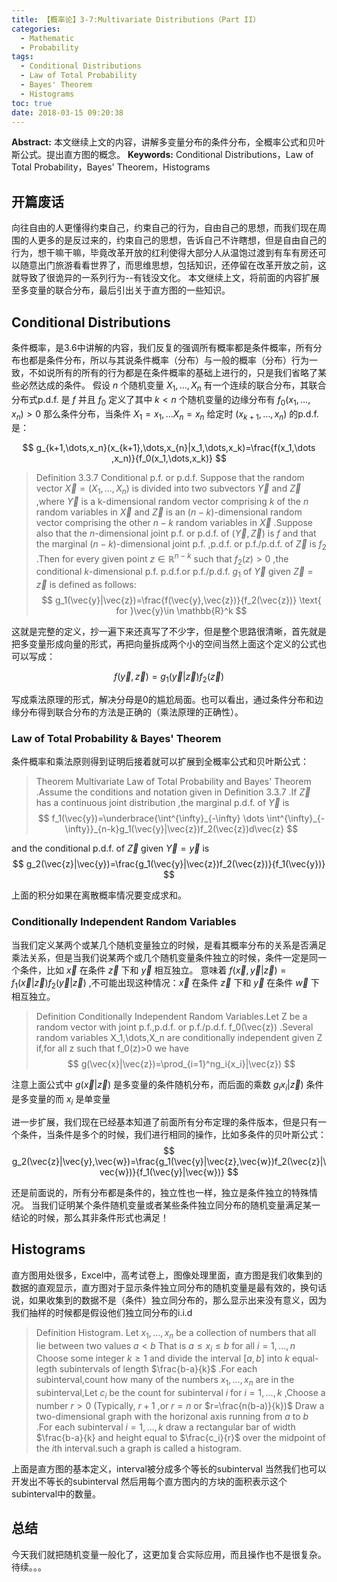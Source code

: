 ```yaml
---
title: 【概率论】3-7:Multivariate Distributions（Part II）
categories:
  - Mathematic
  - Probability
tags:
  - Conditional Distributions
  - Law of Total Probability
  - Bayes' Theorem
  - Histograms
toc: true
date: 2018-03-15 09:20:38
---
```


**Abstract:** 本文继续上文的内容，讲解多变量分布的条件分布，全概率公式和贝叶斯公式。提出直方图的概念。
**Keywords:** Conditional Distributions，Law of Total Probability，Bayes' Theorem，Histograms

<!--more-->
## 开篇废话
向往自由的人更懂得约束自己，约束自己的行为，自由自己的思想，而我们现在周围的人更多的是反过来的，约束自己的思想，告诉自己不许瞎想，但是自由自己的行为，想干嘛干嘛，毕竟改革开放的红利使得大部分人从温饱过渡到有车有房还可以随意出门旅游看看世界了，而思维思想，包括知识，还停留在改革开放之前，这就导致了很诡异的一系列行为--有钱没文化。
本文继续上文，将前面的内容扩展至多变量的联合分布，最后引出关于直方图的一些知识。
## Conditional Distributions
条件概率，是3.6中讲解的内容，我们反复的强调所有概率都是条件概率，所有分布也都是条件分布，所以与其说条件概率（分布）与一般的概率（分布）行为一致，不如说所有的所有的行为都是在条件概率的基础上进行的，只是我们省略了某些必然达成的条件。
假设 $n$ 个随机变量 $X_1,\dots,X_n$ 有一个连续的联合分布，其联合分布式p.d.f. 是  $f$ 并且 $f_0$  定义了其中 $k < n$ 个随机变量的边缘分布有 $f_0(x_1,\dots,x_n) > 0$ 那么条件分布，当条件 $X_1=x_1,\dots X_n=x_n$ 给定时 $(x_{k+1},\dots,x_n)$ 的p.d.f.是：

$$
g_{k+1,\dots,x_n}(x_{k+1},\dots,x_{n}|x_1,\dots,x_k)=\frac{f(x_1,\dots ,x_n)}{f_0(x_1,\dots,x_k)}
$$

>Definition 3.3.7 Conditional p.f. or p.d.f. Suppose that the random vector $\vec{X}=(X_1,\dots,X_n)$ is divided into two subvectors $\vec{Y}$ and $\vec{Z}$ ,where $\vec{Y}$ is a k-dimensional random vector comprising $k$ of the $n$ random variables in $\vec{X}$ and $\vec{Z}$ is an $(n-k)$-dimensional random vector comprising the other $n-k$ random variables in $\vec{X}$ .Suppose also that the $n$-dimensional joint p.f. or p.d.f. of $(\vec{Y},\vec{Z})$ is $f$ and that the marginal $(n-k)$-dimensional joint p.f. ,p.d.f. or p.f./p.d.f. of $\vec{Z}$ is $f_2$ .Then for every given point $z\in\mathbb{R}^{n-k}$ such that $f_2(z)>0$  ,the conditional $k$-dimensional p.f. p.d.f.or p.f./p.d.f. $g_1$ of $\vec{Y}$ given $\vec{Z}=\vec{z}$ is defined as follows:
$$
g_1(\vec{y}|\vec{z})=\frac{f(\vec{y},\vec{z})}{f_2(\vec{z})} \text{ for }\vec{y}\in \mathbb{R}^k
$$

这就是完整的定义，抄一遍下来还真写了不少字，但是整个思路很清晰，首先就是把多变量形成向量的形式，再把向量拆成两个小的空间当然上面这个定义的公式也可以写成：

$$
f(\vec{y},\vec{z})=g_1(\vec{y}|\vec{z}) f_2(\vec{z})
$$

写成乘法原理的形式，解决分母是0的尴尬局面。也可以看出，通过条件分布和边缘分布得到联合分布的方法是正确的（乘法原理的正确性）。
### Law of Total Probability & Bayes' Theorem
条件概率和乘法原则得到证明后接着就可以扩展到全概率公式和贝叶斯公式：

>Theorem  Multivariate Law of Total Probability and Bayes' Theorem .Assume the conditions and notation given in Definition 3.3.7 .If $\vec{Z}$ has a continuous joint distribution ,the marginal p.d.f. of $\vec{Y}$ is
$$
f_1(\vec{y})=\underbrace{\int^{\infty}_{-\infty} \dots \int^{\infty}_{-\infty}}_{n-k}g_1(\vec{y}|\vec{z})f_2(\vec{z})d\vec{z}
$$

and the conditional p.d.f. of $\vec{Z}$ given $\vec{Y}=\vec{y}$ is
$$
g_2(\vec{z}|\vec{y})=\frac{g_1(\vec{y}|\vec{z})f_2(\vec{z})}{f_1(\vec{y})}
$$

上面的积分如果在离散概率情况要变成求和。
### Conditionally Independent Random Variables
当我们定义某两个或某几个随机变量独立的时候，是看其概率分布的关系是否满足乘法关系，但是当我们说某两个或几个随机变量条件独立的时候，条件一定是同一个条件，比如 $\vec{x}$ 在条件 $\vec{z}$ 下和 $\vec{y}$ 相互独立。 意味着 $f(\vec{x},\vec{y}|\vec{z})=f_1(\vec{x}|\vec{z})f_2(\vec{y}|\vec{z})$ ,不可能出现这种情况：$\vec{x}$ 在条件 $\vec{z}$ 下和 $\vec{y}$ 在条件 $\vec{w}$ 下相互独立。

>Definition Conditionally Independent Random Variables.Let Z be a random vector with joint p.f.,p.d.f. or p.f./p.d.f. f_0(\vec{z}) .Several random variables X_1,\dots,X_n are conditionally independent given Z if,for all z such that f_0(z)>0 we have
$$
g(\vec{x}|\vec{z})=\prod_{i=1}^ng_i{x_i}|\vec{z})
$$

注意上面公式中 $g(\vec{x}|\vec{z})$ 是多变量的条件随机分布，而后面的乘数 $g_i{x_i}|\vec{z})$ 条件是多变量的而 $x_i$ 是单变量

进一步扩展，我们现在已经基本知道了前面所有分布定理的条件版本，但是只有一个条件，当条件是多个的时候，我们进行相同的操作，比如多条件的贝叶斯公式：
$$
g_2(\vec{z}|\vec{y},\vec{w})=\frac{g_1(\vec{y}|\vec{z},\vec{w})f_2(\vec{z}|\vec{w})}{f_1(\vec{y}|\vec{w})}
$$

还是前面说的，所有分布都是条件的，独立性也一样，独立是条件独立的特殊情况。
当我们证明某个条件随机变量或者某些条件独立同分布的随机变量满足某一结论的时候，那么其非条件形式也满足！

## Histograms

直方图用处很多，Excel中，高考试卷上，图像处理里面，直方图是我们收集到的数据的直观显示，直方图对于显示条件独立同分布的随机变量是最有效的，换句话说，如果收集到的数据不是（条件）独立同分布的，那么显示出来没有意义，因为我们抽样的时候都是假设他们独立同分布的i.i.d

>Definition Histogram. Let $x_1,\dots,x_n$ be a collection of numbers that all lie between two values  $a < b$  That is  $a\leq x_i \leq b$ for all $i=1,\dots,n$ Choose some integer $k\geq 1$ and divide the interval $[a,b]$ into $k$ equal-legth subintervals of length $\frac{b-a}{k}$ .For each subinterval,count how many of the numbers $x_1,\dots,x_n$ are in the subinterval,Let $c_i$ be the count for subinterval $i$ for $i=1,\dots,k$ ,Choose a number $r>0$ (Typically, $r+1$ ,or $r=n$ or $r=\frac{n(b-a)}{k})$ Draw a two-dimensional graph with the horizonal axis running from $a$ to $b$ .For each subinterval $i=1,\dots,k$ draw a rectangular bar of width $\frac{b-a}{k} and height equal to $\frac{c_i}{r}$ over the midpoint of the $i$th interval.such a graph is called a histogram.

上面是直方图的基本定义，interval被分成多个等长的subinterval 当然我们也可以开发出不等长的subinterval 然后用每个直方图内的方块的面积表示这个subinterval中的数量。
## 总结
今天我们就把随机变量一般化了，这更加复合实际应用，而且操作也不是很复杂。
待续。。。
